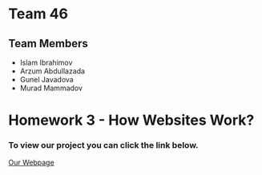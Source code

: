 # Team 46
## Team Members
- Islam Ibrahimov
- Arzum Abdullazada
- Gunel Javadova
- Murad Mammadov

# Homework 3 - How Websites Work?
### To view our project you can click the link below.
[Our Webpage](https://htmlpreview.github.io/?https://github.com/ADA-SITE-SITE1101-2022-Fall/website-team-46/blob/main/index.html)
